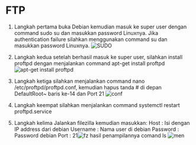 # FTP

1. Langkah pertama buka Debian kemudian masuk ke super user dengan command sudo su dan masukkan password Linuxnya. Jika authentication failure silahkan menggunakan command su dan masukkan password Linuxnya.
![SUDO](https://user-images.githubusercontent.com/112459285/197343048-bc4382bf-db62-4b80-b256-ef8fdae2e259.png)


2. Langkah kedua setelah berhasil masuk ke super user, silahkan install proftpd dengan menjalankan command apt-get install proftpd
![apt-get install proftpd](https://user-images.githubusercontent.com/112459285/197343101-5546fa96-e5c8-4e2b-9a15-cdbf7fb22ea0.png)


3. Langkah ketiga silahkan menjalankan command nano /etc/proftpd/proftpd.conf, kemudian hapus tanda # di depan DefaultRoot~ baris ke-14 dan Port 21 
![conf](https://user-images.githubusercontent.com/112459285/197343337-ca89b640-65f0-4420-80c6-903a9475e3cb.png)


4. Langkah keempat silahkan menjalankan command systemctl restart proftpd.service

5. Langkah kelima Jalankan filezilla kemudian masukkan: Host : Isi dengan IP address dari debian Username : Nama user di debian Password : Password debian Port : 21![fz](https://user-images.githubusercontent.com/112459285/197343650-e06d2de9-efb8-4528-bd59-25125d8d3ecc.png) hasil penampilannya comand ls
![men](https://user-images.githubusercontent.com/112459285/197343688-1a4954fd-4475-418e-9665-84919dea605f.png)

